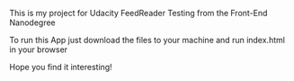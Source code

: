 This is my project for Udacity FeedReader Testing from the Front-End Nanodegree

To run this App just download the files to your machine and run index.html in your browser

Hope you find it interesting!